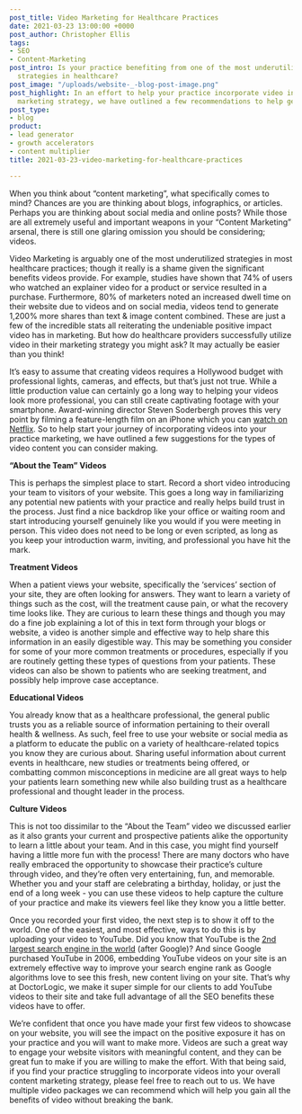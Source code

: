 ```yaml
---
post_title: Video Marketing for Healthcare Practices
date: 2021-03-23 13:00:00 +0000
post_author: Christopher Ellis
tags:
- SEO
- Content-Marketing
post_intro: Is your practice benefiting from one of the most underutilized marketing
  strategies in healthcare?
post_image: "/uploads/website-_-blog-post-image.png"
post_highlight: In an effort to help your practice incorporate video in your practice
  marketing strategy, we have outlined a few recommendations to help get you started.
post_type:
- blog
product:
- lead generator
- growth accelerators
- content multiplier
title: 2021-03-23-video-marketing-for-healthcare-practices

---
```

When you think about “content marketing”, what specifically comes to mind? Chances are you are thinking about blogs, infographics, or articles. Perhaps you are thinking about social media and online posts? While those are all extremely useful and important weapons in your “Content Marketing” arsenal, there is still one glaring omission you should be considering; videos.

Video Marketing is arguably one of the most underutilized strategies in most healthcare practices; though it really is a shame given the significant benefits videos provide. For example, studies have shown that 74% of users who watched an explainer video for a product or service resulted in a purchase. Furthermore, 80% of marketers noted an increased dwell time on their website due to videos and on social media, videos tend to generate 1,200% more shares than text & image content combined. These are just a few of the incredible stats all reiterating the undeniable positive impact video has in marketing. But how do healthcare providers successfully utilize video in their marketing strategy you might ask? It may actually be easier than you think!

It’s easy to assume that creating videos requires a Hollywood budget with professional lights, cameras, and effects, but that’s just not true. While a little production value can certainly go a long way to helping your videos look more professional, you can still create captivating footage with your smartphone. Award-winning director Steven Soderbergh proves this very point by filming a feature-length film on an iPhone which you can [watch on Netflix](https://www.theringer.com/movies/2019/2/7/18214924/steven-soderbergh-high-flying-bird-iphone-tangerine-unsane-netflix). So to help start your journey of incorporating videos into your practice marketing, we have outlined a few suggestions for the types of video content you can consider making.

**“About the Team” Videos**

This is perhaps the simplest place to start. Record a short video introducing your team to visitors of your website. This goes a long way in familiarizing any potential new patients with your practice and really helps build trust in the process. Just find a nice backdrop like your office or waiting room and start introducing yourself genuinely like you would if you were meeting in person. This video does not need to be long or even scripted, as long as you keep your introduction warm, inviting, and professional you have hit the mark.

**Treatment Videos**

When a patient views your website, specifically the ‘services’ section of your site, they are often looking for answers. They want to learn a variety of things such as the cost, will the treatment cause pain, or what the recovery time looks like. They are curious to learn these things and though you may do a fine job explaining a lot of this in text form through your blogs or website, a video is another simple and effective way to help share this information in an easily digestible way. This may be something you consider for some of your more common treatments or procedures, especially if you are routinely getting these types of questions from your patients. These videos can also be shown to patients who are seeking treatment, and possibly help improve case acceptance.

**Educational Videos**

You already know that as a healthcare professional, the general public trusts you as a reliable source of information pertaining to their overall health & wellness. As such, feel free to use your website or social media as a platform to educate the public on a variety of healthcare-related topics you know they are curious about. Sharing useful information about current events in healthcare, new studies or treatments being offered, or combatting common misconceptions in medicine are all great ways to help your patients learn something new while also building trust as a healthcare professional and thought leader in the process.

**Culture Videos**

This is not too dissimilar to the “About the Team” video we discussed earlier as it also grants your current and prospective patients alike the opportunity to learn a little about your team. And in this case, you might find yourself having a little more fun with the process! There are many doctors who have really embraced the opportunity to showcase their practice’s culture through video, and they’re often very entertaining, fun, and memorable. Whether you and your staff are celebrating a birthday, holiday, or just the end of a long week - you can use these videos to help capture the culture of your practice and make its viewers feel like they know you a little better.

Once you recorded your first video, the next step is to show it off to the world. One of the easiest, and most effective, ways to do this is by uploading your video to YouTube. Did you know that YouTube is the [2nd largest search engine in the world](https://www.forbes.com/sites/forbesagencycouncil/2017/05/15/are-you-maximizing-the-use-of-video-in-your-content-marketing-strategy/?sh=2b4e676f3584) (after Google)? And since Google purchased YouTube in 2006, embedding YouTube videos on your site is an extremely effective way to improve your search engine rank as Google algorithms love to see this fresh, new content living on your site. That’s why at DoctorLogic, we make it super simple for our clients to add YouTube videos to their site and take full advantage of all the SEO benefits these videos have to offer.

We’re confident that once you have made your first few videos to showcase on your website, you will see the impact on the positive exposure it has on your practice and you will want to make more. Videos are such a great way to engage your website visitors with meaningful content, and they can be great fun to make if you are willing to make the effort. With that being said, if you find your practice struggling to incorporate videos into your overall content marketing strategy, please feel free to reach out to us. We have multiple video packages we can recommend which will help you gain all the benefits of video without breaking the bank.